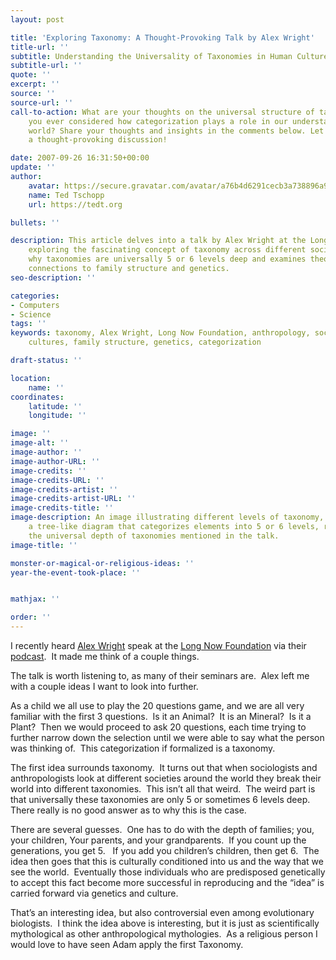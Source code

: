 ```yaml
---
layout: post

title: 'Exploring Taxonomy: A Thought-Provoking Talk by Alex Wright'
title-url: ''
subtitle: Understanding the Universality of Taxonomies in Human Cultures
subtitle-url: ''
quote: ''
excerpt: ''
source: ''
source-url: ''
call-to-action: What are your thoughts on the universal structure of taxonomies? Have
    you ever considered how categorization plays a role in our understanding of the
    world? Share your thoughts and insights in the comments below. Let's engage in
    a thought-provoking discussion!

date: 2007-09-26 16:31:50+00:00
update: ''
author:
    avatar: https://secure.gravatar.com/avatar/a76b4d6291cecb3a738896a971bfb903?s=512&d=mp&r=g
    name: Ted Tschopp
    url: https://tedt.org

bullets: ''

description: This article delves into a talk by Alex Wright at the Long Now Foundation,
    exploring the fascinating concept of taxonomy across different societies. It questions
    why taxonomies are universally 5 or 6 levels deep and examines theories, including
    connections to family structure and genetics.
seo-description: ''

categories:
- Computers
- Science
tags: ''
keywords: taxonomy, Alex Wright, Long Now Foundation, anthropology, sociology, human
    cultures, family structure, genetics, categorization

draft-status: ''

location:
    name: ''
coordinates:
    latitude: ''
    longitude: ''

image: ''
image-alt: ''
image-author: ''
image-author-URL: ''
image-credits: ''
image-credits-URL: ''
image-credits-artist: ''
image-credits-artist-URL: ''
image-credits-title: ''
image-description: An image illustrating different levels of taxonomy, possibly showing
    a tree-like diagram that categorizes elements into 5 or 6 levels, representing
    the universal depth of taxonomies mentioned in the talk.
image-title: ''

monster-or-magical-or-religious-ideas: ''
year-the-event-took-place: ''


mathjax: ''

order: ''
---
```

I recently heard [Alex Wright](http://www.alexwright.org/) speak at the [Long Now Foundation](http://www.longnow.org/)&#160;via their [podcast](http://www.longnow.org/projects/seminars/SALT.xml).&#160; It made me think of a couple things.

The talk is worth listening to, as many of their seminars are.&#160; Alex left me with a couple ideas I want to look into further.

As a child we all use to play the 20 questions game, and we are all very familiar with the first 3 questions.&#160; Is it an Animal?&#160; It is an Mineral?&#160; Is it a Plant?&#160; Then we would proceed to ask 20 questions, each time trying to further narrow down the selection until we were able to say what the person was thinking of.&#160; This categorization if formalized is a taxonomy.&#160; 

The first idea surrounds taxonomy.&#160; It turns out that when sociologists and anthropologists look at different societies around the world they break their world into different taxonomies.&#160; This isn’t all that weird.&#160; The weird part is that universally these taxonomies are only 5 or sometimes 6 levels deep.&#160; There really is no good answer as to why this is the case.&#160; 

There are several guesses.&#160; One has to do with the depth of families; you, your children, Your parents, and your grandparents.&#160; If you count up the generations, you get 5.&#160;&#160; If you add you children’s children, then get 6.&#160; The idea then goes that this is culturally conditioned into us and the way that we see the world.&#160; Eventually those individuals who are predisposed genetically to accept this fact become more successful in reproducing and the “idea” is carried forward via genetics and culture.

That’s an interesting idea, but also controversial even among evolutionary biologists.&#160; I think the idea above is interesting, but it is just as scientifically mythological as other anthropological mythologies.&#160; As a religious person I would love to have seen Adam apply the first Taxonomy.&#160; 

